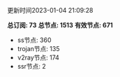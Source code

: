 更新时间2023-01-04 21:09:28

**总订阅: 73**
**总节点: 1513**
**有效节点: 671**
- ss节点: 360
- trojan节点: 135
- v2ray节点: 174
- ssr节点: 2
